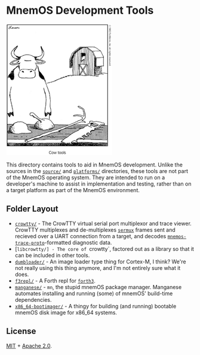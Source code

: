 # MnemOS Development Tools

[![cow tools](../assets/cowtools.png)](https://en.wikipedia.org/wiki/Cow_tools)

This directory contains tools to aid in MnemOS development. Unlike the sources
in the [`source/`] and [`platforms/`] directories, these tools are not part of
the MnemOS operating system. They are intended to run on a developer's machine
to assist in implementation and testing, rather than on a target platform as
part of the MnemOS environment.

## Folder Layout

* [`crowtty/`] - The CrowTTY virtual serial port multiplexor and trace viewer.
  CrowTTY multiplexes and de-multiplexes [`sermux`] frames sent and recieved
  over a UART connection from a target, and decodes
  [`mnemos-trace-proto`]-formatted diagnostic data.
* [`libcrowtty/] - The core of `crowtty`, factored out as a library so that it
  can be included in other tools.
* [`dumbloader/`] - An image loader type thing for Cortex-M, I think? We're not
  really using this thing anymore, and I'm not entirely sure what it does.
* [`f3repl/`] - A Forth repl for [`forth3`].
* [`manganese/`] - `mn`, the stupid mnemOS package manager. Manganese automates
  installing and running (some) of mnemOS' build-time dependencies.
* [`x86_64-bootimager/`] - A thingy for building (and running) bootable mnemOS
  disk image for x86_64 systems.

[`source/`]: ../source/
[`platforms/`]: ../platforms/
[`crowtty/`]: ./crowtty/
[`libcrowtty/`]: ./libcrowtty/
[`dumbloader/`]: ./dumbloader/
[`f3repl/`]: ./f3repl/
[`manganese/`]: ./manganese/
[`x86_64-bootimager/`]: ./x86_64-bootimager/

[`sermux`]: https://mnemos.dev/doc/sermux_proto/
[`mnemos-trace-proto`]: https://mnemos.dev/doc/mnemos_trace_proto/
[`forth3`]: https://mnemos.dev/doc/forth3/

## License

[MIT] + [Apache 2.0].

[MIT]: https://github.com/tosc-rs/mnemos/blob/main/LICENSE-MIT
[Apache 2.0]:https://github.com/tosc-rs/mnemos/blob/main/LICENSE-APACHE

